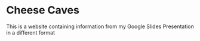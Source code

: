 # Cheese Caves
This is a website containing information from my Google Slides Presentation in a different format
